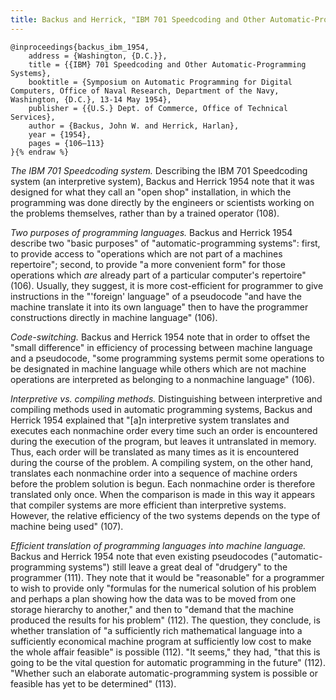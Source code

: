 ```yaml
---
title: Backus and Herrick, "IBM 701 Speedcoding and Other Automatic-Programming Systems" (1954)
---
```


```bibtex{% raw %}
@inproceedings{backus_ibm_1954,
	address = {Washington, {D.C.}},
	title = {{IBM} 701 Speedcoding and Other Automatic-Programming Systems},
	booktitle = {Symposium on Automatic Programming for Digital Computers, Office of Naval Research, Department of the Navy, Washington, {D.C.}, 13-14 May 1954},
	publisher = {{U.S.} Dept. of Commerce, Office of Technical Services},
	author = {Backus, John W. and Herrick, Harlan},
	year = {1954},
	pages = {106–113}
}{% endraw %}
```


*The IBM 701 Speedcoding system.* Describing the IBM 701 Speedcoding system (an interpretive system), Backus and Herrick 1954 note that it was designed for what they call an "open shop" installation, in which the programming was done directly by the engineers or scientists working on the problems themselves, rather than by a trained operator (108).

*Two purposes of programming languages.* Backus and Herrick 1954 describe two "basic purposes" of "automatic-programming systems": first, to provide access to "operations which are not part of a machines repertoire"; second, to provide "a more convenient form" for those operations which *are* already part of a particular computer's repertoire" (106). Usually, they suggest, it is more cost-efficient for programmer to give instructions in the "'foreign' language" of a pseudocode "and have the machine translate it into its own language" then to have the programmer constructions directly in machine language" (106).

*Code-switching.* Backus and Herrick 1954 note that in order to offset the "small difference" in efficiency of processing between machine language and a pseudocode, "some programming systems permit some operations to be designated in machine language while others which are not machine operations are interpreted as belonging to a nonmachine language" (106).

*Interpretive vs. compiling methods.* Distinguishing between interpretive and compiling methods used in automatic programming systems, Backus and Herrick 1954 explained that "[a]n interpretive system translates and executes each nonmachine order every time such an order is encountered during the execution of the program, but leaves it untranslated in memory. Thus, each order will be translated as many times as it is encountered during the course of the problem. A compiling system, on the other hand, translates each nonmachine order into a sequence of machine orders before the problem solution is begun. Each nonmachine order is therefore translated only once. When the comparison is made in this way it appears that compiler systems are more efficient than interpretive systems. However, the relative efficiency of the two systems depends on the type of machine being used" (107).

*Efficient translation of programming languages into machine language.* Backus and Herrick 1954 note that even existing pseudocodes ("automatic-programming systems") still leave a great deal of "drudgery" to the programmer (111). They note that it would be "reasonable" for a programmer to wish to provide only "formulas for the numerical solution of his problem and perhaps a plan showing how the data was to be moved from one storage hierarchy to another," and then to "demand that the machine produced the results for his problem" (112). The question, they conclude, is whether translation of "a sufficiently rich mathematical language into a sufficiently economical machine program at sufficiently low cost to make the whole affair feasible" is possible (112). "It seems," they had, "that this is going to be the vital question for automatic programming in the future" (112). "Whether such an elaborate automatic-programming system is possible or feasible has yet to be determined" (113).
